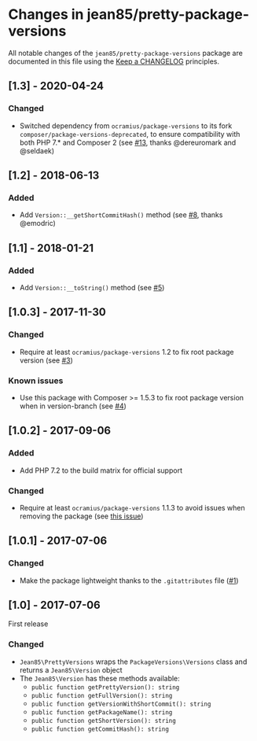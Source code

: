 # Changes in jean85/pretty-package-versions

All notable changes of the `jean85/pretty-package-versions` package are documented in this file using the 
[Keep a CHANGELOG](http://keepachangelog.com/) principles.

## [1.3] - 2020-04-24
### Changed
 * Switched dependency from `ocramius/package-versions` to its fork `composer/package-versions-deprecated`, to ensure compatibility with both PHP 7.* and Composer 2 (see [#13](https://github.com/Jean85/pretty-package-versions/pull/13), thanks @dereuromark and @seldaek)

## [1.2] - 2018-06-13
### Added
 * Add `Version::__getShortCommitHash()` method (see [#8](https://github.com/Jean85/pretty-package-versions/pull/8), thanks @emodric)

## [1.1] - 2018-01-21
### Added
 * Add `Version::__toString()` method (see [#5](https://github.com/Jean85/pretty-package-versions/pull/5))

## [1.0.3] - 2017-11-30
### Changed
 * Require at least `ocramius/package-versions` 1.2 to fix root package version (see [#3](https://github.com/Jean85/pretty-package-versions/issues/3))
### Known issues
 * Use this package with Composer >= 1.5.3 to fix root package version when in version-branch (see [#4](https://github.com/Jean85/pretty-package-versions/issues/4))

## [1.0.2] - 2017-09-06
### Added
 * Add PHP 7.2 to the build matrix for official support
### Changed
 * Require at least `ocramius/package-versions` 1.1.3 to avoid issues when removing the package (see [this issue](https://github.com/Ocramius/PackageVersions/issues/41))

## [1.0.1] - 2017-07-06
### Changed
 * Make the package lightweight thanks to the `.gitattributes` file ([#1](https://github.com/Jean85/pretty-package-versions/pull/1))

## [1.0] - 2017-07-06
First release
### Changed
 * `Jean85\PrettyVersions` wraps the `PackageVersions\Versions` class and returns a `Jean85\Version` object
 * The `Jean85\Version` has these methods available:
    * `public function getPrettyVersion(): string`
    * `public function getFullVersion(): string`
    * `public function getVersionWithShortCommit(): string`
    * `public function getPackageName(): string`
    * `public function getShortVersion(): string`
    * `public function getCommitHash(): string`
